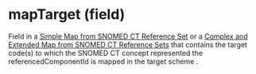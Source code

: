 # mapTarget (field)

Field in a [Simple Map from SNOMED CT Reference Set](../../../reference-set-release-file-specification/5.2-reference-set-types/5.2.3-map-reference-sets/5.2.3.1-simple-map-from-snomed-ct-reference-set.md) or a [Complex and Extended Map from SNOMED CT Reference Sets](../../../reference-set-release-file-specification/5.2-reference-set-types/5.2.3-map-reference-sets/5.2.3.3-complex-and-extended-map-from-snomed-ct-reference-sets.md) that contains the target code(s) to which the SNOMED CT concept represented the referencedComponentId is mapped in the target scheme .
